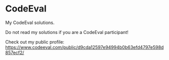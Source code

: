 CodeEval
========

My CodeEval solutions.

Do not read my solutions if you are a CodeEval participant!

Check out my public profile: https://www.codeeval.com/public/d9cda12597e94994b0b63efd4797e598d857ecf2/
